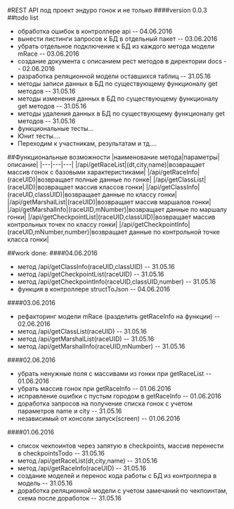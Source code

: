 #REST API под проект эндуро гонок и не только
####version 0.0.3
##todo list
- обработка ошибок в контроллере api -- 04.06.2016
- вынести листинги запросов к БД в отдельный пакет -- 03.06.2016
- убрать отдельное подключение к БД из каждого метода модели mRace -- 03.06.2016
- создание документа с описанием рест методов в директории docs -- 02.06.2016
- разработка реляционной модели оставшихся таблиц -- 31.05.16
- методы записи данных в БД по существующему функционалу get методов -- 31.05.16
- методы изменения данных в БД по существующему функционалу get методов -- 31.05.16
- методы удаления данных в БД по существующему функционалу get методов -- 31.05.16
- функциональные тесты...
- Юнит тесты....
- Переходим к участникам, результатам и тд.... 


##Функциональные возможности
|наименование метода|параметры|описание|
|---|---|---|
|/api/getRaceList|(dt,city,name)|возвращает массив гонок с базовыми характеристиками|
|/api/getRaceInfo|(raceUID)|возвращает полные данные по гонке|
|/api/getClassList|(raceUID)|возвращает массив классов гонки|
|/api/getClassInfo|(raceUID,classUID)|возвращает данные по классу гонки|
|/api/getMarshalList|(raceUID)|возвращает массив маршалов гонки|
|/api/getMarshalInfo|(raceUID,mNumber)|возвращает данные по маршалу гонки|
|/api/getCheckpointList|(raceUID,classUID)|возвращает массив контрольных точек по классу гонки|
|/api/getCheckpointInfo|(raceUID,mNumber,number)|возвращает данные по контрольной точке класса гонки|


##work done:
####04.06.2016
- метод /api/getClassInfo(raceUID,classUID) -- 31.05.16
- метод /api/getCheckpointList(raceUID) -- 31.05.16
- метод /api/getCheckpointInfo(raceUID,classUID,number) -- 31.05.16
- функция в контроллере structToJson -- 04.06.2016


####03.06.2016
- рефакторинг модели mRace (разделить getRaceInfo на функции) -- 02.06.2016
- метод /api/getClassList(raceUID) -- 31.05.16
- метод /api/getMarshalList(raceUID) -- 31.05.16
- метод /api/getMarshalInfo(raceUID,mNumber) -- 31.05.16


####02.06.2016
- убрать ненужные поля с массивами из гонки при getRaceList -- 01.06.2016
- убрать массив гонок при getRaceInfo -- 01.06.2016
- исправление ошибки с пустым городом в getRaceInfo -- 01.06.2016
- доработка запросов на получение списка гонок с учетом параметров name и city -- 31.05.16
- независимый от консоли запуск(screen) -- 01.06.2016


####01.06.2016
- список чекпоинтов через запятую в checkpoints, массив перенести в checkpointsTodo -- 31.05.16
- метод /api/getRaceList(dt,city,name) -- 31.05.16
- метод /api/getRaceInfo(raceUID) -- 31.05.16
- создание моделей и перенос кода работы с БД из контроллера в модель -- 31.05.16
- доработка реляционной модели с учетом замечаний по чекпоинтам, схема после доработок -- 31.05.16